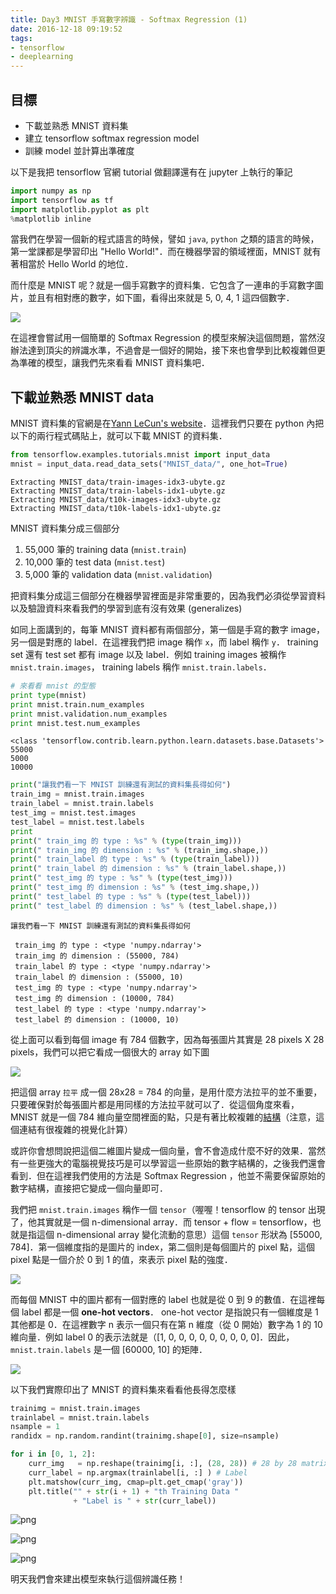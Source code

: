 ```yaml
---
title: Day3 MNIST 手寫數字辨識 - Softmax Regression (1)
date: 2016-12-18 09:19:52
tags:
- tensorflow
- deeplearning
---
```


## 目標
* 下載並熟悉 MNIST 資料集
* 建立 tensorflow softmax regression model
* 訓練 model 並計算出準確度

以下是我把 tensorflow 官網 tutorial 做翻譯還有在 jupyter 上執行的筆記

<!--more-->

```python
import numpy as np
import tensorflow as tf
import matplotlib.pyplot as plt
%matplotlib inline
```

當我們在學習一個新的程式語言的時候，譬如 `java`, `python` 之類的語言的時候，第一堂課都是學習印出 "Hello World!"．而在機器學習的領域裡面，MNIST 就有著相當於 Hello World 的地位．

而什麼是 MNIST 呢？就是一個手寫數字的資料集．它包含了一連串的手寫數字圖片，並且有相對應的數字，如下圖，看得出來就是 5, 0, 4, 1 這四個數字．

![](https://www.tensorflow.org/images/MNIST.png)

在這裡會嘗試用一個簡單的 Softmax Regression 的模型來解決這個問題，當然沒辦法達到頂尖的辨識水準，不過會是一個好的開始，接下來也會學到比較複雜但更為準確的模型，讓我們先來看看 MNIST 資料集吧．

## 下載並熟悉 MNIST data

MNIST 資料集的官網是在[Yann LeCun's website](http://yann.lecun.com/exdb/mnist/)．這裡我們只要在 python 內把以下的兩行程式碼貼上，就可以下載 MNIST 的資料集．


```python
from tensorflow.examples.tutorials.mnist import input_data
mnist = input_data.read_data_sets("MNIST_data/", one_hot=True)
```

    Extracting MNIST_data/train-images-idx3-ubyte.gz
    Extracting MNIST_data/train-labels-idx1-ubyte.gz
    Extracting MNIST_data/t10k-images-idx3-ubyte.gz
    Extracting MNIST_data/t10k-labels-idx1-ubyte.gz


MNIST 資料集分成三個部分

1. 55,000 筆的 training data (`mnist.train`)
2. 10,000 筆的 test data (`mnist.test`)
3. 5,000 筆的 validation data (`mnist.validation`)

把資料集分成這三個部分在機器學習裡面是非常重要的，因為我們必須從學習資料以及驗證資料來看我們的學習到底有沒有效果 (generalizes)

如同上面講到的，每筆 MNIST 資料都有兩個部分，第一個是手寫的數字 image，另一個是對應的 label．在這裡我們把 image 稱作 `x`，而 label 稱作 `y`． training set 還有 test set 都有 image 以及 label．例如 training images 被稱作 `mnist.train.images`， training labels 稱作 `mnist.train.labels`．


```python
# 來看看 mnist 的型態
print type(mnist)
print mnist.train.num_examples
print mnist.validation.num_examples
print mnist.test.num_examples
```

    <class 'tensorflow.contrib.learn.python.learn.datasets.base.Datasets'>
    55000
    5000
    10000



```python
print("讓我們看一下 MNIST 訓練還有測試的資料集長得如何")
train_img = mnist.train.images
train_label = mnist.train.labels
test_img = mnist.test.images
test_label = mnist.test.labels
print
print(" train_img 的 type : %s" % (type(train_img)))
print(" train_img 的 dimension : %s" % (train_img.shape,))
print(" train_label 的 type : %s" % (type(train_label)))
print(" train_label 的 dimension : %s" % (train_label.shape,))
print(" test_img 的 type : %s" % (type(test_img)))
print(" test_img 的 dimension : %s" % (test_img.shape,))
print(" test_label 的 type : %s" % (type(test_label)))
print(" test_label 的 dimension : %s" % (test_label.shape,))
```

    讓我們看一下 MNIST 訓練還有測試的資料集長得如何

     train_img 的 type : <type 'numpy.ndarray'>
     train_img 的 dimension : (55000, 784)
     train_label 的 type : <type 'numpy.ndarray'>
     train_label 的 dimension : (55000, 10)
     test_img 的 type : <type 'numpy.ndarray'>
     test_img 的 dimension : (10000, 784)
     test_label 的 type : <type 'numpy.ndarray'>
     test_label 的 dimension : (10000, 10)


從上面可以看到每個 image 有 784 個數字，因為每張圖片其實是 28 pixels X 28 pixels，我們可以把它看成一個很大的 array 如下圖

![](https://www.tensorflow.org/images/MNIST-Matrix.png)

把這個 array `拉平` 成一個 28x28 = 784 的向量，是用什麼方法拉平的並不重要，只要確保對於每張圖片都是用同樣的方法拉平就可以了．從這個角度來看， MNIST 就是一個 784 維向量空間裡面的點，只是有著比較複雜的[結構](http://colah.github.io/posts/2014-10-Visualizing-MNIST/)（注意，這個連結有很複雜的視覺化計算）

或許你會想問說把這個二維圖片變成一個向量，會不會造成什麼不好的效果．當然有一些更強大的電腦視覺技巧是可以學習這一些原始的數字結構的，之後我們還會看到．但在這裡我們使用的方法是 Softmax Regression ，他並不需要保留原始的數字結構，直接把它變成一個向量即可．

我們把 `mnist.train.images` 稱作一個 `tensor`（喔喔！tensorflow 的 tensor 出現了，他其實就是一個 n-dimensional array．而 tensor + flow = tensorflow，也就是指這個 n-dimensional array 變化流動的意思）這個 `tensor` 形狀為 [55000, 784]．第一個維度指的是圖片的 index，第二個則是每個圖片的 pixel 點，這個 pixel 點是一個介於 0 到 1 的值，來表示 pixel 點的強度．

![](https://www.tensorflow.org/images/mnist-train-xs.png)

而每個 MNIST 中的圖片都有一個對應的 label 也就是從 0 到 9 的數值．在這裡每個 label 都是一個 **one-hot vectors**． one-hot vector 是指說只有一個維度是 1 其他都是 0．在這裡數字 n 表示一個只有在第 n 維度（從 0 開始）數字為 1 的 10 維向量．例如 label 0 的表示法就是（[1, 0, 0, 0, 0, 0, 0, 0, 0, 0]．因此，`mnist.train.labels` 是一個 [60000, 10] 的矩陣．

![](https://www.tensorflow.org/images/mnist-train-ys.png)

以下我們實際印出了 MNIST 的資料集來看看他長得怎麼樣


```python
trainimg = mnist.train.images
trainlabel = mnist.train.labels
nsample = 1
randidx = np.random.randint(trainimg.shape[0], size=nsample)

for i in [0, 1, 2]:
    curr_img   = np.reshape(trainimg[i, :], (28, 28)) # 28 by 28 matrix 
    curr_label = np.argmax(trainlabel[i, :] ) # Label
    plt.matshow(curr_img, cmap=plt.get_cmap('gray'))
    plt.title("" + str(i + 1) + "th Training Data " 
              + "Label is " + str(curr_label))
```


![png](http://imgur.com/Cwe9GHb.jpg)



![png](http://imgur.com/62fULjF.jpg)



![png](http://imgur.com/jD9Jafb.jpg)

明天我們會來建出模型來執行這個辨識任務！